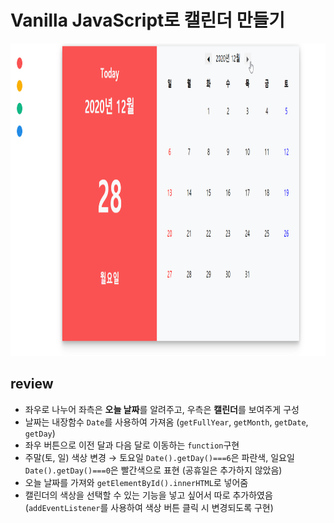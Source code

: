 # Vanilla JavaScript로 캘린더 만들기
<img src=/result.gif width=860px height=500px></img>

## review
- 좌우로 나누어 좌측은 **오늘 날짜**를 알려주고, 우측은 **캘린더**를 보여주게 구성
- 날짜는 내장함수 `Date`를 사용하여 가져옴 (`getFullYear`, `getMonth`, `getDate`, `getDay`)
- 좌우 버튼으로 이전 달과 다음 달로 이동하는 `function`구현
- 주말(토, 일) 색상 변경 → 토요일 `Date().getDay()===6`은 파란색, 일요일 `Date().getDay()===0`은 빨간색으로 표현
(공휴일은 추가하지 않았음)
- 오늘 날짜를 가져와 `getElementById().innerHTML`로 넣어줌
- 캘린더의 색상을 선택할 수 있는 기능을 넣고 싶어서 따로 추가하였음 (`addEventListener`를 사용하여 색상 버튼 클릭 시 변경되도록 구현)
